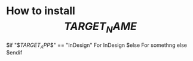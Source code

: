 # How to install $$TARGET_NAME$$

$if "$$TARGET_APP$$" == "InDesign"
For InDesign
$else
For somethng else
$endif